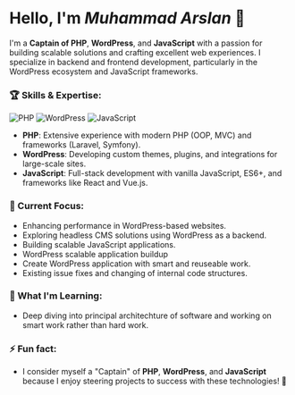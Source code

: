 # Hello, I'm ***Muhammad Arslan*** 👋

I'm a **Captain of PHP**, **WordPress**, and **JavaScript** with a passion for building scalable solutions and crafting excellent web experiences. I specialize in backend and frontend development, particularly in the WordPress ecosystem and JavaScript frameworks.

### 🏆 Skills & Expertise:

![PHP](https://img.shields.io/badge/PHP-777BB4?style=flat-square&logo=php&logoColor=white)
![WordPress](https://img.shields.io/badge/WordPress-21759B?style=flat-square&logo=wordpress&logoColor=white)
![JavaScript](https://img.shields.io/badge/JavaScript-F7DF1E?style=flat-square&logo=javascript&logoColor=black)

- **PHP**: Extensive experience with modern PHP (OOP, MVC) and frameworks (Laravel, Symfony).
- **WordPress**: Developing custom themes, plugins, and integrations for large-scale sites.
- **JavaScript**: Full-stack development with vanilla JavaScript, ES6+, and frameworks like React and Vue.js.

### 🚀 Current Focus:
- Enhancing performance in WordPress-based websites.
- Exploring headless CMS solutions using WordPress as a backend.
- Building scalable JavaScript applications.
- WordPress scalable application buildup
- Create WordPress application with smart and reuseable work.
- Existing issue fixes and changing of internal code structures.

### 🌱 What I'm Learning:
- Deep diving into principal architechture of software and working on smart work rather than hard work.

### ⚡ Fun fact:
- I consider myself a "Captain" of **PHP**, **WordPress**, and **JavaScript** because I enjoy steering projects to success with these technologies! 🚢
